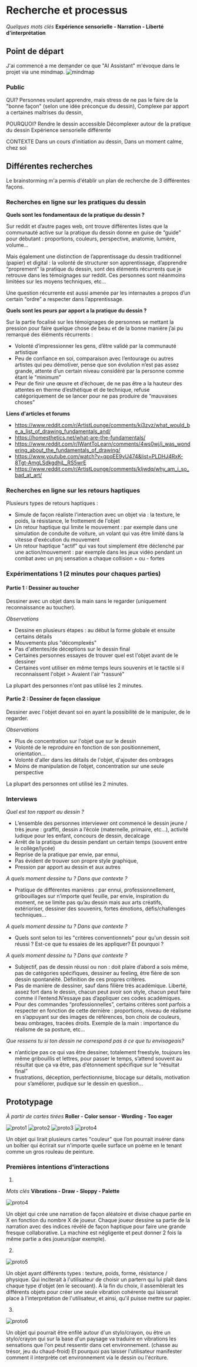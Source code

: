 # Recherche et processus

*Quelques mots clés*
**Expérience sensorielle - Narration - Liberté d'interprétation**

## Point de départ

J'ai commencé a me demander ce que "AI Assistant" m'évoque dans le projet via une mindmap.
![mindmap](/process/2023-10-20/mindmap-v1.jpg)

### Public

QUI?
Personnes voulant apprendre, mais stress de ne pas le faire de la "bonne façon" (selon une idée préconçue du dessin),
Complexe par apport a certaines maîtrises du dessin,

POURQUOI?
Rendre le dessin accessible
Décomplexer autour de la pratique du dessin
Expérience sensorielle différente

CONTEXTE
Dans un cours d’initiation au dessin,
Dans un moment calme, chez soi

## Différentes recherches

Le brainstorming m'a permis d'établir un plan de recherche de 3 différentes façons.

### Recherches en ligne sur les pratiques du dessin

**Quels sont les fondamentaux de la pratique du dessin ?**

Sur reddit et d’autre pages web, ont trouve différentes listes que la communauté active sur la pratique du dessin donne en guise de “guide” pour débutant : proportions, couleurs, perspective, anatomie, lumière, volume...

Mais également une distinction de l’apprentissage du dessin traditionnel (papier) et digital : la volonté de structurer son apprentissage, d’apprendre “proprement” la pratique du dessin, sont des éléments récurrents que je retrouve dans les témoignages sur reddit. Ces personnes sont néanmoins limitées sur les moyens techniques, etc...

Une question récurrente est aussi amenée par les internautes a propos d’un certain “ordre” a respecter dans l’apprentissage.

**Quels sont les peurs par apport a la pratique du dessin ?**

Sur la partie focalisé sur les témoignages de personnes se mettant la pression pour faire quelque chose de beau et de la bonne manière j’ai pu remarqué des éléments récurrents : 
- Volonté d’impressionner les gens, d’être validé par la   communauté artistique
- Peu de confiance en soi, comparaison avec l’entourage ou autres artistes qui peu démotiver, pense que son évolution n’est pas assez grande, attente d’un certain niveau considéré par la personne comme étant le “minimum”
- Peur de finir une œuvre et d’échouer, de ne pas être a la hauteur des attentes en therme d’esthétique et de technique, refuse catégoriquement de se lancer pour ne pas produire de “mauvaises choses” 

**Liens d'articles et forums**
- https://www.reddit.com/r/ArtistLounge/comments/ki3zvz/what_would_be_a_list_of_drawing_fundamentals_and/
- https://homesthetics.net/what-are-the-fundamentals/
- https://www.reddit.com/r/IWantToLearn/comments/4ws0wj/i_was_wondering_about_the_fundamentals_of_drawing/
- https://www.youtube.com/watch?v=qpqEE9yU474&list=PLDHJ4RxK-8Tgt-AmgLSdkgdhjL_RS5wrE
- https://www.reddit.com/r/ArtistLounge/comments/kljwdq/why_am_i_so_bad_at_art/

### Recherches en ligne sur les retours haptiques

Plusieurs types de retours haptiques :
- Simule de façon réaliste l'interaction avec un objet via : la texture, le poids, la résistance, le frottement de l'objet
- Un retour haptique qui limite le mouvement : par exemple dans une simulation de conduite de voiture, un volant qui vas être limité dans la vitesse d'exécution du mouvement
- Un retour haptique "actif" qui vas tout simplement être déclenché par une action/mouvement : par exemple dans les jeux vidéo pendant un combat avec un pnj sensation a chaque collision + ou - fortes

### Expérimentations 1 (2 minutes pour chaques parties)

#### Partie 1 : Dessiner au toucher

Dessiner avec un objet dans la main sans le regarder (uniquement reconnaissance au toucher).

*Observations*
- Dessine en plusieurs étapes : au début la forme globale et ensuite certains détails
- Mouvements plus "décomplexés"
- Pas d'attentes/de déceptions sur le dessin final
- Certaines personnes essayes de trouver quel est l'objet avant de le dessiner
- Certaines vont utiliser en même temps leurs souvenirs et le tactile si il reconnaissent l'objet > Avaient l'air "rassuré"

La plupart des personnes n'ont pas utilisé les 2 minutes.
#### Partie 2 : Dessiner de façon classique

Dessiner avec l'objet devant soi en ayant la possibilité de le manipuler, de le regarder.

*Observations*
- Plus de concentration sur l'objet que sur le dessin
- Volonté de le reproduire en fonction de son positionnement, orientation...
- Volonté d'aller dans les détails de l'objet, d'ajouter des ombrages
- Moins de manipulation de l’objet, concentration sur une seule perspective

La plupart des personnes ont utilisé les 2 minutes.

### Interviews

*Quel est ton rapport au dessin ?*
- L’ensemble des personnes interviewer ont commencé le dessin jeune / très jeune : graffiti, dessin a l’école (maternelle, primaire, etc...), activité ludique pour les enfant, concours de dessin, decalcage
- Arrêt de la pratique du dessin pendant un certain temps (souvent entre le collège/lycée)
- Reprise de la pratique par envie, par ennui,
- Pas évident de trouver son propre style graphique,
- Pression par apport au dessin et aux autres

*A quels moment dessine tu ? Dans que contexte ?*
- Pratique de différentes manières : par ennui, professionnellement,  gribouillages sur n’importe quel feuille, par envie, inspiration du moment, ne se limite pas qu’au dessin mais aux arts créatifs, extérioriser, dessiner des souvenirs, fortes émotions, défis/challenges techniques...

*A quels moment dessine tu ? Dans que contexte ?*
- Quels sont selon toi les "critères conventionnels" pour qu'un dessin soit réussi ? Est-ce que tu essaies de les appliquer? Et pourquoi ?

*A quels moment dessine tu ? Dans que contexte ?*
- Subjectif, pas de dessin réussi ou non : doit plaire d’abord a sois même, pas de catégories spécifiques, dessiner au feeling, être fière de son dessin spontanéité. Définition de ces propres critères.
- Pas de manière de dessiner, sauf dans filière très académique. Liberté, assez fort dans le dessin, chacun peut avoir son style, chacun peut faire comme il l’entend.N’essaye pas d’appliquer ces codes académiques.
- Pour des commandes “professionnelles”, certains critères sont parfois a respecter en fonction de cette dernière : proportions, niveau de réalisme en s’appuyant sur des images de références, bon choix de couleurs, beau ombrages, tracées droits. Exemple de la main : importance du réalisme de sa posture, etc...

*Que ressens tu si ton dessin ne correspond pas à ce que tu envisageais?*
- n’anticipe pas ce qui vas être dessiner, totalement freestyle, toujours les même gribouillis et lettres, pour passer le temps, s’attend souvent au résultat que ça va
être, pas d’étonnement spécifique sur le “résultat final”
- frustrations, déception, perfectionnisme, blocage sur détails, motivation pour s’améliorer, pudique sur le dessin en question...

## Prototypage

*À partir de cartes tirées*
**Roller - Color sensor - Wording - Too eager**

![proto1](/process/2023-10-30/IMG_3160.jpg)
![proto2](/process/2023-10-30/IMG_3159.jpg)
![proto3](/process/2023-10-30/IMG_3158.jpg)
![proto4](/process/2023-10-30/IMG_3155.jpg)

Un objet qui lirait plusieurs cartes "couleur" que l’on pourrait insérer dans un boîtier qui écrirait sur n'importe quelle surface un poème en le tenant comme un gros rouleau de peinture.

### Premières intentions d'interactions

1.
*Mots clés*
**Vibrations - Draw - Sloppy - Palette**

![proto4](/process/2023-10-30/IMG_3161.jpg)

Un objet qui crée une narration de façon aléatoire et divise chaque partie en X en fonction du nombre X de joueur.
Chaque joueur dessine sa partie de la narration avec des indices révélé de façon haptique pour faire une grande fresque collaborative.
La machine est négligente et peut donner 2 fois la même partie a des joueurs(par exemple).

2.
![proto5](/process/2023-11-01/image0.jpeg)

Un objet ayant différents types : texture, poids, forme, résistance / physique. Qui inciterait à l'utilisateur de choisir un partern qui lui plaît dans chaque type d'objet (en le secouant). À la fin du choix, il assemblerait les différents objets pour créer une seule vibration cohérente qui laisserait place à l'interprétation de l'utilisateur, et ainsi, qu'il puisse mettre sur papier.

3.
![proto6](/process/2023-11-01/image1.jpeg)

Un objet qui pourrait être enfilé autour d'un stylo/crayon, ou être un stylo/crayon qui sur la base d'un paysage va traduire en vibrations les sensations que l'on peut ressentir dans cet environnement. (chasse au trésor, jeu du chaud-froid)
Et pourquoi pas laisser l'utilisateur manifester comment il interprète cet environnement via le dessin ou l'écriture.